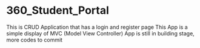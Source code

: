 # 360_Student_Portal
This is CRUD Application that has a login and register page
This App is a simple display of MVC (Model View Controller)
App is still in building stage, more codes to commit
